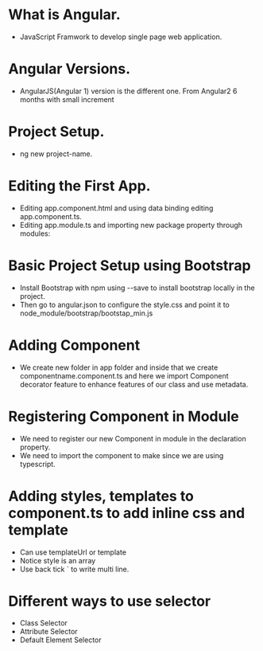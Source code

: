 # What is Angular.
- JavaScript Framwork to develop single page web application.

# Angular Versions.
- AngularJS(Angular 1) version is the different one. From Angular2 6 months with small increment

# Project Setup.
- ng new project-name.

# Editing the First App.
- Editing app.component.html and using data binding editing app.component.ts.
- Editing app.module.ts and importing new package property through modules: 

# Basic Project Setup using Bootstrap
- Install Bootstrap with npm using --save to install bootstrap locally in the project.
- Then go to angular.json to configure the style.css and point it to node_module/bootstrap/bootstap_min.js

# Adding Component
- We create new folder in app folder and inside that we create componentname.component.ts and here we import Component decorator feature to enhance features of our class and use metadata.

# Registering Component in Module
- We need to register our new Component in module in the declaration property. 
- We need to import the component to make since we are using typescript.

# Adding styles, templates to component.ts to add inline css and template
- Can use templateUrl or template
- Notice style is an array
- Use back tick ` to write multi line.

# Different ways to use selector
- Class Selector
- Attribute Selector
- Default Element Selector